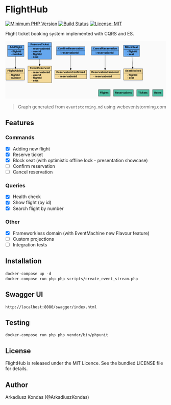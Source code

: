 # FlightHub

[![Minimum PHP Version](https://img.shields.io/badge/php-%3E%3D%207.1-8892BF.svg)](https://php.net/)
[![Build Status](https://travis-ci.org/akondas/flighthub.svg?branch=master)](https://travis-ci.org/akondas/flighthub)
[![License: MIT](https://img.shields.io/badge/License-MIT-yellow.svg)](https://opensource.org/licenses/MIT)

Flight ticket booking system implemented with CQRS and ES.

![FlightHub](eventstorming.png "FlightHub")

> Graph generated from `eventstorming.md` using webeventstorming.com

## Features

### Commands
- [x] Adding new flight
- [x] Reserve ticket
- [x] Block seat (with optimistic offline lock - presentation showcase)
- [ ] Confirm reservation
- [ ] Cancel reservation 

### Queries
- [x] Health check
- [x] Show flight (by id)
- [x] Search flight by number
 
### Other
- [x] Frameworkless domain (with EventMachine new Flavour feature)
- [ ] Custom projections
- [ ] Integration tests
 
## Installation

```
docker-compose up -d
docker-compose run php php scripts/create_event_stream.php
```

## Swagger UI

```
http://localhost:8080/swagger/index.html 
```

## Testing

```
docker-compose run php php vendor/bin/phpunit
```

## License

FlightHub is released under the MIT Licence. See the bundled LICENSE file for details.

## Author

Arkadiusz Kondas (@ArkadiuszKondas)
